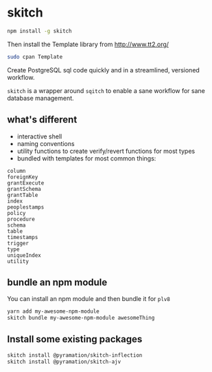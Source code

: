 # skitch

```sh
npm install -g skitch
```

Then install the Template library from http://www.tt2.org/

```sh
sudo cpan Template
```
Create PostgreSQL sql code quickly and in a streamlined, versioned workflow.

`skitch` is a wrapper around `sqitch` to enable a sane workflow for sane database management.

## what's different

* interactive shell
* naming conventions
* utility functions to create verify/revert functions for most types
* bundled with templates for most common things:

```
column
foreignKey
grantExecute
grantSchema
grantTable
index
peoplestamps
policy
procedure
schema
table
timestamps
trigger
type
uniqueIndex
utility
```

## bundle an npm module

You can install an npm module and then bundle it for `plv8`

```sh
yarn add my-awesome-npm-module
skitch bundle my-awesome-npm-module awesomeThing
```

## Install some existing packages

```sh
skitch install @pyramation/skitch-inflection
skitch install @pyramation/skitch-ajv
```
